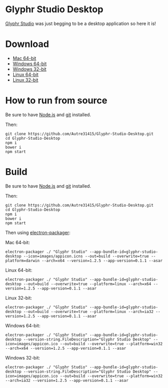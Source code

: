 Glyphr Studio Desktop
===

[Glyphr Studio](http://glyphrstudio.com) was just begging to be a desktop application so here it is!

Download
===

- [Mac 64-bit](https://github.com/Autre31415/Glyphr-Studio-Desktop/releases/download/v0.1.1-beta/Glyphr.Studio-darwin-x64.zip)
- [Windows 64-bit](https://github.com/Autre31415/Glyphr-Studio-Desktop/releases/download/v0.1.1-beta/Glyphr.Studio-win32-x64.zip)
- [Windows 32-bit](https://github.com/Autre31415/Glyphr-Studio-Desktop/releases/download/v0.1.1-beta/Glyphr.Studio-win32-ia32.zip)
- [Linux 64-bit](https://github.com/Autre31415/Glyphr-Studio-Desktop/releases/download/v0.1.1-beta/Glyphr.Studio-linux-x64.zip)
- [Linux 32-bit](https://github.com/Autre31415/Glyphr-Studio-Desktop/releases/download/v0.1.1-beta/Glyphr.Studio-linux-ia32.zip)

How to run from source
===

Be sure to have [Node.js](https://nodejs.org) and [git](https://git-scm.com) installed.

Then:

```
git clone https://github.com/Autre31415/Glyphr-Studio-Desktop.git
cd Glyphr-Studio-Desktop
npm i
bower i
npm start
```

Build
===

Be sure to have [Node.js](https://nodejs.org) and [git](https://git-scm.com) installed.

Then:

```
git clone https://github.com/Autre31415/Glyphr-Studio-Desktop.git
cd Glyphr-Studio-Desktop
npm i
bower i
npm start
```

Then using [electron-packager](https://github.com/maxogden/electron-packager):

Mac 64-bit:

```
electron-packager ./ "Glyphr Studio" --app-bundle-id=glyphr-studio-desktop --icon=images/appicon.icns --out=build --overwrite=true --platform=darwin --arch=x64 --version=1.2.5 --app-version=0.1.1 --asar
```

Linux 64-bit:

```
electron-packager ./ "Glyphr Studio" --app-bundle-id=glyphr-studio-desktop --out=build --overwrite=true --platform=linux --arch=x64 --version=1.2.5 --app-version=0.1.1 --asar
```

Linux 32-bit:

```
electron-packager ./ "Glyphr Studio" --app-bundle-id=glyphr-studio-desktop --out=build --overwrite=true --platform=linux --arch=ia32 --version=1.2.5 --app-version=0.1.1 --asar
```

Windows 64-bit:

```
electron-packager ./ "Glyphr Studio" --app-bundle-id=glyphr-studio-desktop --version-string.FileDescription="Glyphr Studio Desktop" --icon=images/appicon.ico --out=build --overwrite=true --platform=win32 --arch=x64 --version=1.2.5 --app-version=0.1.1 --asar
```

Windows 32-bit:

```
electron-packager ./ "Glyphr Studio" --app-bundle-id=glyphr-studio-desktop --version-string.FileDescription="Glyphr Studio Desktop" --icon=images/appicon.ico --out=build --overwrite=true --platform=win32 --arch=ia32 --version=1.2.5 --app-version=0.1.1 --asar
```
